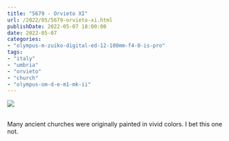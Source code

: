 ```yaml
---
title: "5679 - Orvieto XI"
url: /2022/05/5679-orvieto-xi.html
publishDate: 2022-05-07 18:00:00
date: 2022-05-07
categories:
- "olympus-m-zuiko-digital-ed-12-100mm-f4-0-is-pro"
tags:
- "italy"
- "umbria"
- "orvieto"
- "church"
- "olympus-om-d-e-m1-mk-ii"
---
```

<div class="container">
<div class="center"><a target="_blank" href="https://d25zfm9zpd7gm5.cloudfront.net/1200x1200/2019/20190905_121409_lr.jpg"><img class="webfeedsFeaturedVisual" src="https://d25zfm9zpd7gm5.cloudfront.net/0600x0600/2019/20190905_121409_lr.jpg" /></a></div>
</div>
<br />

Many ancient churches were originally painted in vivid
colors. I bet this one not.
